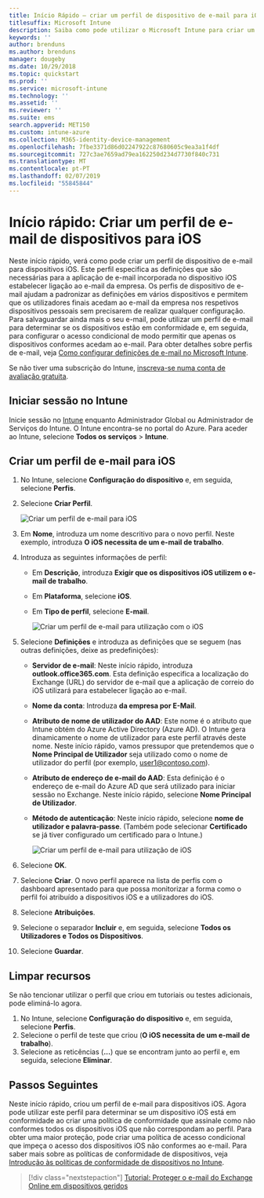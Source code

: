 ```yaml
---
title: Início Rápido – criar um perfil de dispositivo de e-mail para iOS
titlesuffix: Microsoft Intune
description: Saiba como pode utilizar o Microsoft Intune para criar um perfil de dispositivo de e-mail de modo que os dispositivos iOS possam estabelecer uma ligação segura ao e-mail da empresa.
keywords: ''
author: brenduns
ms.author: brenduns
manager: dougeby
ms.date: 10/29/2018
ms.topic: quickstart
ms.prod: ''
ms.service: microsoft-intune
ms.technology: ''
ms.assetid: ''
ms.reviewer: ''
ms.suite: ems
search.appverid: MET150
ms.custom: intune-azure
ms.collection: M365-identity-device-management
ms.openlocfilehash: 7fbe3371d86d02247922c87680605c9ea3a1f4df
ms.sourcegitcommit: 727c3ae7659ad79ea162250d234d7730f840c731
ms.translationtype: MT
ms.contentlocale: pt-PT
ms.lasthandoff: 02/07/2019
ms.locfileid: "55845844"
---
```

# <a name="quickstart-create-an-email-device-profile-for-ios"></a>Início rápido: Criar um perfil de e-mail de dispositivos para iOS

Neste início rápido, verá como pode criar um perfil de dispositivo de e-mail para dispositivos iOS. Este perfil especifica as definições que são necessárias para a aplicação de e-mail incorporada no dispositivo iOS estabelecer ligação ao e-mail da empresa. Os perfis de dispositivo de e-mail ajudam a padronizar as definições em vários dispositivos e permitem que os utilizadores finais acedam ao e-mail da empresa nos respetivos dispositivos pessoais sem precisarem de realizar qualquer configuração. Para salvaguardar ainda mais o seu e-mail, pode utilizar um perfil de e-mail para determinar se os dispositivos estão em conformidade e, em seguida, para configurar o acesso condicional de modo permitir que apenas os dispositivos conformes acedam ao e-mail. Para obter detalhes sobre perfis de e-mail, veja [Como configurar definições de e-mail no Microsoft Intune](email-settings-configure.md).

Se não tiver uma subscrição do Intune, [inscreva-se numa conta de avaliação gratuita](free-trial-sign-up.md).

## <a name="sign-in-to-intune"></a>Iniciar sessão no Intune

Inicie sessão no [Intune](https://aka.ms/intuneportal) enquanto Administrador Global ou Administrador de Serviços do Intune. O Intune encontra-se no portal do Azure. Para aceder ao Intune, selecione **Todos os serviços** > **Intune**.

## <a name="create-an-ios-email-profile"></a>Criar um perfil de e-mail para iOS
1. No Intune, selecione **Configuração do dispositivo** e, em seguida, selecione **Perfis**.
2. Selecione **Criar Perfil**.
   
   ![Criar um perfil de e-mail para iOS](media/quickstart-email-profile/ios-create-profile.png)

3. Em **Nome**, introduza um nome descritivo para o novo perfil. Neste exemplo, introduza **O iOS necessita de um e-mail de trabalho**.
4. Introduza as seguintes informações de perfil:
   - Em **Descrição**, introduza **Exigir que os dispositivos iOS utilizem o e-mail de trabalho**.
   - Em **Plataforma**, selecione **iOS**.
   - Em **Tipo de perfil**, selecione **E-mail**.
    
     ![Criar um perfil de e-mail para utilização com o iOS](media/quickstart-email-profile/ios-email-profile-name.png)

5. Selecione **Definições** e introduza as definições que se seguem (nas outras definições, deixe as predefinições):
   - **Servidor de e-mail**: Neste início rápido, introduza **outlook.office365.com**. Esta definição especifica a localização do Exchange (URL) do servidor de e-mail que a aplicação de correio do iOS utilizará para estabelecer ligação ao e-mail.
   - **Nome da conta**: Introduza **da empresa por E-Mail**.
   - **Atributo de nome de utilizador do AAD**: Este nome é o atributo que Intune obtém do Azure Active Directory (Azure AD). O Intune gera dinamicamente o nome de utilizador para este perfil através deste nome. Neste início rápido, vamos pressupor que pretendemos que o **Nome Principal de Utilizador** seja utilizado como o nome de utilizador do perfil (por exemplo, user1@contoso.com).
   - **Atributo de endereço de e-mail do AAD**: Esta definição é o endereço de e-mail do Azure AD que será utilizado para iniciar sessão no Exchange. Neste início rápido, selecione **Nome Principal de Utilizador**.
   - **Método de autenticação**: Neste início rápido, selecione **nome de utilizador e palavra-passe**. (Também pode selecionar **Certificado** se já tiver configurado um certificado para o Intune.)
    
     ![Criar um perfil de e-mail para utilização de iOS](media/quickstart-email-profile/ios-email-profile.png)

6. Selecione **OK**.
7. Selecione **Criar**. O novo perfil aparece na lista de perfis com o dashboard apresentado para que possa monitorizar a forma como o perfil foi atribuído a dispositivos iOS e a utilizadores do iOS.
8. Selecione **Atribuições**.
9. Selecione o separador **Incluir** e, em seguida, selecione **Todos os Utilizadores e Todos os Dispositivos**. 
10. Selecione **Guardar**.

## <a name="clean-up-resources"></a>Limpar recursos
Se não tencionar utilizar o perfil que criou em tutoriais ou testes adicionais, pode eliminá-lo agora.
1. No Intune, selecione **Configuração do dispositivo** e, em seguida, selecione **Perfis**.
2. Selecione o perfil de teste que criou (**O iOS necessita de um e-mail de trabalho**).
3. Selecione as reticências (**...**) que se encontram junto ao perfil e, em seguida, selecione **Eliminar**.

## <a name="next-steps"></a>Passos Seguintes

Neste início rápido, criou um perfil de e-mail para dispositivos iOS. Agora pode utilizar este perfil para determinar se um dispositivo iOS está em conformidade ao criar uma política de conformidade que assinale como não conformes todos os dispositivos iOS que não correspondam ao perfil. Para obter uma maior proteção, pode criar uma política de acesso condicional que impeça o acesso dos dispositivos iOS não conformes ao e-mail. Para saber mais sobre as políticas de conformidade de dispositivos, veja [Introdução às políticas de conformidade de dispositivos no Intune](device-compliance-get-started.md).

> [!div class="nextstepaction"]
> [Tutorial: Proteger o e-mail do Exchange Online em dispositivos geridos](tutorial-protect-email-on-enrolled-devices.md)
